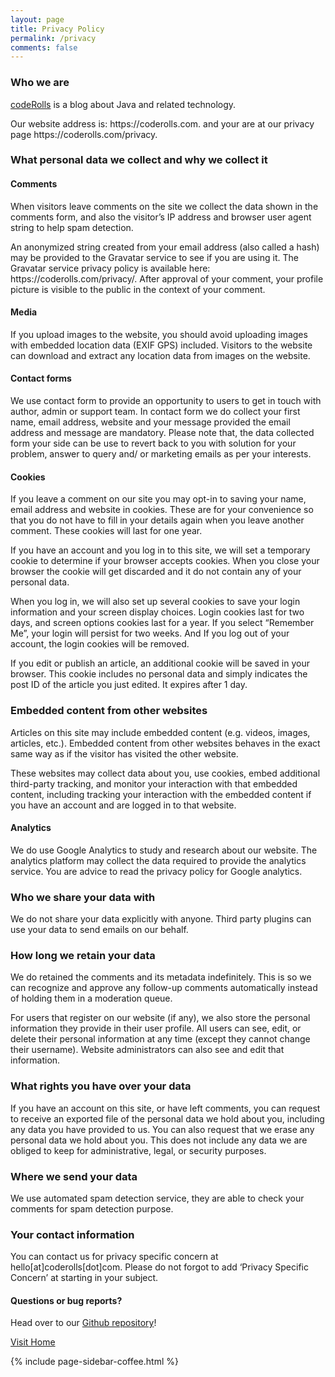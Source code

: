 ```yaml
---
layout: page
title: Privacy Policy
permalink: /privacy
comments: false
---
```


<div class="row justify-content-between">
<div class="col-md-8 pr-5">
<h3>Who we are</h3>
<p><a href="/">codeRolls</a> is a blog about Java and related technology.</p>

<p>Our website address is: https://coderolls.com. and your are at our privacy page https://coderolls.com/privacy.</p>

<h3>What personal data we collect and why we collect it</h3>
<h4>Comments</h4>
<p>When visitors leave comments on the site we collect the data shown in the comments form, and also the visitor’s IP address and browser user agent string to help spam detection.</p>

<p>An anonymized string created from your email address (also called a hash) may be provided to the Gravatar service to see if you are using it. The Gravatar service privacy policy is available here: https://coderolls.com/privacy/. After approval of your comment, your profile picture is visible to the public in the context of your comment.</p>

<h4>Media</h4>
<p>If you upload images to the website, you should avoid uploading images with embedded location data (EXIF GPS) included. Visitors to the website can download and extract any location data from images on the website.</p>

<h4>Contact forms</h4>
<p>We use contact form to provide an opportunity to users to get in touch with author, admin or support team. In contact form we do collect your first name, email address, website and your message provided the email address and message are mandatory. Please note that, the data collected form your side can be use to revert back to you with solution for your problem, answer to query and/ or marketing emails as per your interests.</p>

<h4>Cookies</h4>
<p>If you leave a comment on our site you may opt-in to saving your name, email address and website in cookies. These are for your convenience so that you do not have to fill in your details again when you leave another comment. These cookies will last for one year.</p>

<p>If you have an account and you log in to this site, we will set a temporary cookie to determine if your browser accepts cookies. When you close your browser the cookie will get discarded and it do not contain any of your personal data.</p>

<p>When you log in, we will also set up several cookies to save your login information and your screen display choices. Login cookies last for two days, and screen options cookies last for a year. If you select “Remember Me”, your login will persist for two weeks. And If you log out of your account, the login cookies will be removed.</p>

<p>If you edit or publish an article, an additional cookie will be saved in your browser. This cookie includes no personal data and simply indicates the post ID of the article you just edited. It expires after 1 day.</p>

<h3>Embedded content from other websites</h3>
<p>Articles on this site may include embedded content (e.g. videos, images, articles, etc.). Embedded content from other websites behaves in the exact same way as if the visitor has visited the other website.</p>

<p>These websites may collect data about you, use cookies, embed additional third-party tracking, and monitor your interaction with that embedded content, including tracking your interaction with the embedded content if you have an account and are logged in to that website.</p>

<h4>Analytics</h4>
<p>We do use Google Analytics to study and research about our website. The analytics platform may collect the data required to provide the analytics service. You are advice to read the privacy policy for Google analytics.</p>

<h3>Who we share your data with</h3>
<p>We do not share your data explicitly with anyone. Third party plugins can use your data to send emails on our behalf.</p>

<h3>How long we retain your data</h3>
<p>We do retained the comments and its metadata indefinitely. This is so we can recognize and approve any follow-up comments automatically instead of holding them in a moderation queue.</p>

<p>For users that register on our website (if any), we also store the personal information they provide in their user profile. All users can see, edit, or delete their personal information at any time (except they cannot change their username). Website administrators can also see and edit that information.</p>

<h3>What rights you have over your data</h3>
<p>If you have an account on this site, or have left comments, you can request to receive an exported file of the personal data we hold about you, including any data you have provided to us. You can also request that we erase any personal data we hold about you. This does not include any data we are obliged to keep for administrative, legal, or security purposes.</p>

<h3>Where we send your data</h3>
<p>We use automated spam detection service, they are able to check your comments for spam detection purpose.</p>

<h3>Your contact information</h3>
<p>You can contact us for privacy specific concern at hello[at]coderolls[dot]com. Please do not forgot to add ‘Privacy Specific Concern’ at starting in your subject.</p>

<h4>Questions or bug reports?</h4>

<p>Head over to our <a href="https://github.com/coderolls/coderolls.github.io">Github repository</a>!</p>

<p><a href="/">Visit Home</a></p>
</div>


<div class="col-md-4">

{% include page-sidebar-coffee.html %}
</div>
</div>
